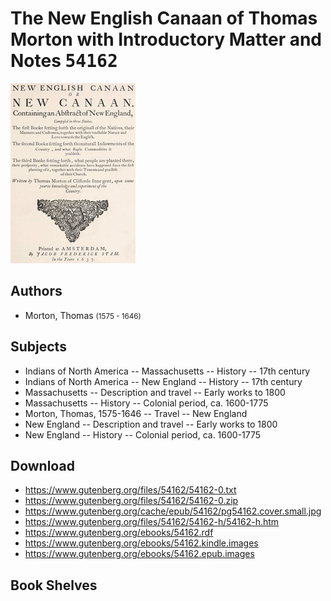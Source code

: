 # The New English Canaan of Thomas Morton with Introductory Matter and Notes <kbd>54162</kbd>

![](./cover.medium.jpg "")

## Authors


 - Morton, Thomas <small>(1575 - 1646)</small>

## Subjects


 - Indians of North America -- Massachusetts -- History -- 17th century
 - Indians of North America -- New England -- History -- 17th century
 - Massachusetts -- Description and travel -- Early works to 1800
 - Massachusetts -- History -- Colonial period, ca. 1600-1775
 - Morton, Thomas, 1575-1646 -- Travel -- New England
 - New England -- Description and travel -- Early works to 1800
 - New England -- History -- Colonial period, ca. 1600-1775

## Download


 - https://www.gutenberg.org/files/54162/54162-0.txt
 - https://www.gutenberg.org/files/54162/54162-0.zip
 - https://www.gutenberg.org/cache/epub/54162/pg54162.cover.small.jpg
 - https://www.gutenberg.org/files/54162/54162-h/54162-h.htm
 - https://www.gutenberg.org/ebooks/54162.rdf
 - https://www.gutenberg.org/ebooks/54162.kindle.images
 - https://www.gutenberg.org/ebooks/54162.epub.images

## Book Shelves


